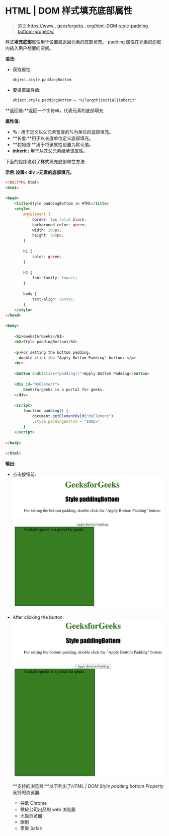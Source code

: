 # HTML | DOM 样式填充底部属性

> 原文:[https://www . geesforgeks . org/html-DOM-style-padding bottom-property/](https://www.geeksforgeeks.org/html-dom-style-paddingbottom-property/)

样式**填充底部**属性用于设置或返回元素的底部填充。
padding 属性在元素的边框内插入用户想要的空间。

**语法:**

*   获取属性:

    ```html
    object.style.paddingBottom
    ```

*   要设置属性值:

    ```html
    object.style.paddingBottom = "%|length|initial|inherit"
    ```

**返回值:**返回一个字符串，代表元素的底部填充

**属性值:**

*   **% :** 用于定义以父元素宽度的%为单位的底部填充。
*   **长度:**用于以长度单位定义底部填充。
*   **初始值:**用于将该属性设置为默认值。
*   **inherit :** 用于从其父元素继承该属性。

下面的程序说明了样式填充底部属性方法:

**示例:设置< div >元素的底部填充。**

```html
<!DOCTYPE html>
<html>

<head>
    <title>Style paddingBottom in HTML</title>
    <style>
        #MyElement {
            border: 1px solid black;
            background-color: green;
            width: 300px;
            height: 300px;
        }

        h1 {
            color: green;
        }

        h2 {
            font-family: Impact;
        }

        body {
            text-align: center;
        }
    </style>
</head>

<body>

    <h1>GeeksforGeeks</h1>
    <h2>Style paddingBottom</h2>

    <p>For setting the bottom padding, 
      double click the "Apply Bottom Padding" button: </p>
    <br>

    <button ondblclick="padding()">Apply Bottom Padding</button>

    <div id="MyElement">
        Geeksforgeeks is a portal for geeks.
    </div>

    <script>
        function padding() {
            document.getElementById("MyElement")
            .style.paddingBottom = "100px";
        }
    </script>

</body>

</html>         
```

**输出:**

*   点击按钮前:
    ![](img/05c1b9739866cd47a667edd2c816294f.png)

*   After clicking the button:
    ![](img/a6570f3e90281b6f69230ce29e7539f7.png)

    **支持的浏览器:**以下列出了*HTML | DOM Style padding bottom Property*支持的浏览器:

    *   谷歌 Chrome
    *   微软公司出品的 web 浏览器
    *   火狐浏览器
    *   歌剧
    *   苹果 Safari